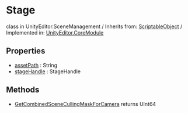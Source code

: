 # Stage
class in UnityEditor.SceneManagement
 / Inherits from: <a href="https://docs.unity3d.com/6000.0/Documentation/ScriptReference/ScriptableObject.html">ScriptableObject</a> / Implemented in: <a href="https://docs.unity3d.com/6000.0/Documentation/ScriptReference/UnityEditor.CoreModule.html">UnityEditor.CoreModule</a>
## Properties
- <a href="https://docs.unity3d.com/6000.0/Documentation/ScriptReference/Stage-assetPath.html">assetPath</a> : String
- <a href="https://docs.unity3d.com/6000.0/Documentation/ScriptReference/Stage-stageHandle.html">stageHandle</a> : StageHandle
## Methods
- <a href="https://docs.unity3d.com/6000.0/Documentation/ScriptReference/Stage.GetCombinedSceneCullingMaskForCamera.html">GetCombinedSceneCullingMaskForCamera</a> returns UInt64
